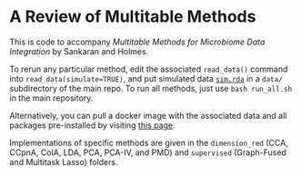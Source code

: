 # A Review of Multitable Methods

This is code to accompany *Multitable Methods for Microbiome Data Integration* by Sankaran and Holmes.

To rerun any particular method, edit the associated `read_data()` command into `read_data(simulate=TRUE)`, and put simulated data [`sim.rda`](https://drive.google.com/file/d/1wZpOIofWjzAApIrIG54-hqqjqkDVzZJK/view?usp=sharing) in a `data/` subdirectory of the main repo. To run all methods, just use `bash run_all.sh` in the main repository.

Alternatively, you can pull a docker image with the associated data and all packages pre-installed by visiting [this page](https://hub.docker.com/r/krisrs1128/multitable_review/).

Implementations of specific methods are given in the `dimension_red` (CCA, CCpnA, CoIA, LDA, PCA, PCA-IV, and PMD) and `supervised` (Graph-Fused and Multitask Lasso) folders.
